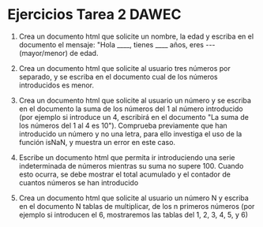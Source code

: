 # Ejercicios Tarea 2 DAWEC

1. Crea un documento html que solicite un nombre, la edad y escriba en el documento el mensaje: "Hola ____, tienes ____ años, eres ---(mayor/menor) de edad.

2. Crea un documento html que solicite al usuario tres números por separado, y se escriba en el documento cual de los números introducidos es menor.

3. Crea un documento html que solicite al usuario un número y se escriba en el documento la suma de los números del 1 al número introducido (por ejemplo si introduce un 4, escribirá en el documento "La suma de los números del 1 al 4 es 10"). Comprueba previamente que han   introducido un número y no una letra, para ello investiga el uso de la función isNaN, y muestra un error en este caso.

4. Escribe un documento html que permita ir introduciendo una serie indeterminada de números mientras su suma no supere 100. Cuando esto ocurra, se debe mostrar el total acumulado y el contador de cuantos números se han introducido

5. Crea un documento html que solicite al usuario un número N y escriba en el documento N tablas de multiplicar, de los n primeros números (por ejemplo si introducen el 6, mostraremos las tablas del 1, 2, 3, 4, 5, y 6)
